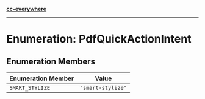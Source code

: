 [**cc-everywhere**](../../../../../index.md)

***

# Enumeration: PdfQuickActionIntent

## Enumeration Members

| Enumeration Member | Value |
| ------ | ------ |
| <a id="smart_stylize"></a> `SMART_STYLIZE` | `"smart-stylize"` |
